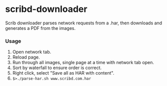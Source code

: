 # scribd-downloader
Scrib downloader parses network requests from a .har, then downloads and generates a PDF from the images.

### Usage
1. Open network tab.
1. Reload page.
1. Run through all images, single page at a time with network tab open.
1. Sort by waterfall to ensure order is correct.
1. Right click, select "Save all as HAR with content".
1. `$>./parse-har.sh www.scribd.com.har`


